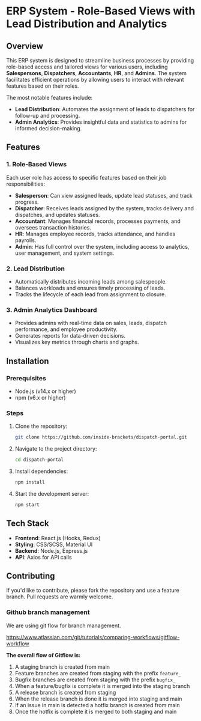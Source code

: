 # ERP System - Role-Based Views with Lead Distribution and Analytics

## Overview
This ERP system is designed to streamline business processes by providing role-based access and tailored views for various users, including **Salespersons**, **Dispatchers**, **Accountants**, **HR**, and **Admins**. The system facilitates efficient operations by allowing users to interact with relevant features based on their roles.

The most notable features include:
- **Lead Distribution**: Automates the assignment of leads to dispatchers for follow-up and processing.
- **Admin Analytics**: Provides insightful data and statistics to admins for informed decision-making.

## Features

### 1. Role-Based Views
Each user role has access to specific features based on their job responsibilities:
- **Salesperson**: Can view assigned leads, update lead statuses, and track progress.
- **Dispatcher**: Receives leads assigned by the system, tracks delivery and dispatches, and updates statuses.
- **Accountant**: Manages financial records, processes payments, and oversees transaction histories.
- **HR**: Manages employee records, tracks attendance, and handles payrolls.
- **Admin**: Has full control over the system, including access to analytics, user management, and system settings.

### 2. Lead Distribution
- Automatically distributes incoming leads among salespeople.
- Balances workloads and ensures timely processing of leads.
- Tracks the lifecycle of each lead from assignment to closure.

### 3. Admin Analytics Dashboard
- Provides admins with real-time data on sales, leads, dispatch performance, and employee productivity.
- Generates reports for data-driven decisions.
- Visualizes key metrics through charts and graphs.

## Installation

### Prerequisites
- Node.js (v14.x or higher)
- npm (v6.x or higher)

### Steps
1. Clone the repository:
   ```bash
   git clone https://github.com/inside-brackets/dispatch-portal.git
   ```
2. Navigate to the project directory:
   ```bash
   cd dispatch-portal
   ```
3. Install dependencies:
   ```bash
   npm install
   ```
4. Start the development server:
   ```bash
   npm start
   ```

## Tech Stack
- **Frontend**: React.js (Hooks, Redux)
- **Styling**: CSS/SCSS, Material UI
- **Backend**: Node.js, Express.js
- **API**: Axios for API calls

## Contributing
If you'd like to contribute, please fork the repository and use a feature branch. Pull requests are warmly welcome.

### Github branch management

We are using git flow for branch management.

https://www.atlassian.com/git/tutorials/comparing-workflows/gitflow-workflow

**The overall flow of Gitflow is:**

1. A staging branch is created from main
2. Feature branches are created from staging with the prefix `feature_`
3. Bugfix branches are created from staging with the prefix `bugfix_`
4. When a feature/bugfix is complete it is merged into the staging branch
5. A release branch is created from staging
6. When the release branch is done it is merged into staging and main
7. If an issue in main is detected a hotfix branch is created from main
8. Once the hotfix is complete it is merged to both staging and main
